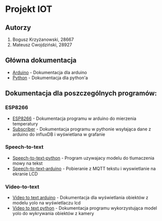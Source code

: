 # Projekt IOT

## Autorzy

1. Bogusz Krzyżanowski, 28667
2. Mateusz Cwojdziński, 28927

## Główna dokumentacja
* [Arduino]() - Dokumentacja dla arduino
* [Python]() - Dokumentacja dla python'a

## Dokumentacja dla poszczególnych programów:

### ESP8266

* [ESP8266](https://github.com/mcwojdzinski/mqtt-temperature/blob/main/extra/esp8266.md) - Dokumentacja programu w arduino do mierzenia temperatury
* [Subscriber](https://github.com/mcwojdzinski/mqtt-temperature/blob/main/extra/subscriber.md) - Dokumentacja programu w pythonie wsyłająca dane z arduino do influxDB i wyświetlana w grafanie

### Speech-to-text

* [Speech-to-text-python](https://github.com/mcwojdzinski/mqtt-temperature/blob/main/extra/speech-to-text-python.md) - Program uzywajacy modelu do tlumaczenia mowy na tekst
* [Speech-to-text-arduino](https://github.com/mcwojdzinski/mqtt-temperature/blob/main/extra/speech-to-text-arduino.md) - Pobieranie z MQTT tekstu i wyswietlanie na ekranie LCD

### Video-to-text

* [Video to text arduino](https://github.com/mcwojdzinski/mqtt-temperature/blob/main/extra/video-to-text-arduino.md) - Dokumentacja dla wyświetlania obiektów z modelu yolo na wyświetlaczu lcd
* [Video to text python](https://github.com/mcwojdzinski/mqtt-temperature/blob/main/extra/video-to-text-python.md) - Dokumentacja programu wykorzystująca model yolo do wykrywania obiektów z kamery
